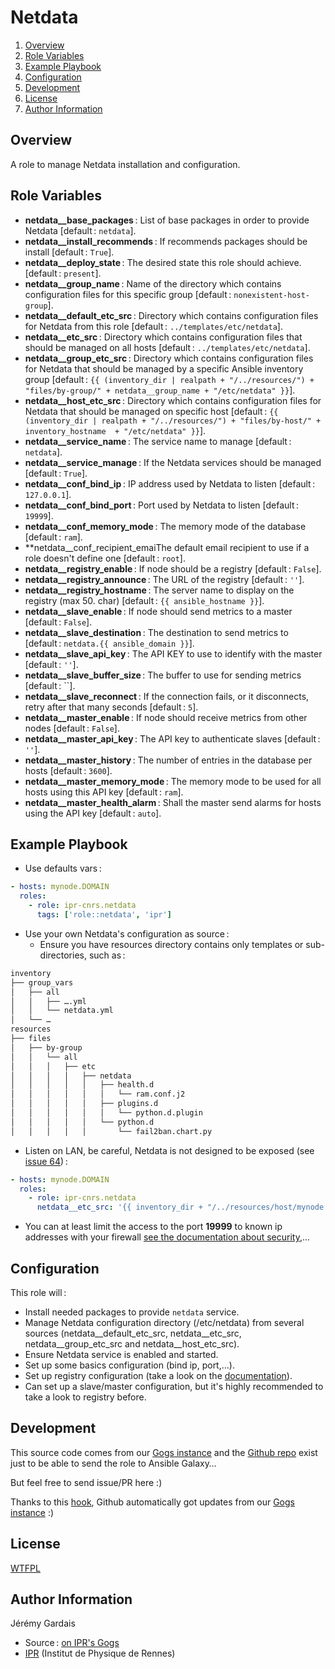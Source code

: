 # Netdata

1. [Overview](#overview)
2. [Role Variables](#role-variables)
3. [Example Playbook](#example-playbook)
4. [Configuration](#configuration)
5. [Development](#development)
6. [License](#license)
7. [Author Information](#author-information)

## Overview

A role to manage Netdata installation and configuration.

## Role Variables

* **netdata__base_packages** : List of base packages in order to provide Netdata [default : `netdata`].
* **netdata__install_recommends** : If recommends packages should be install [default : `True`].
* **netdata__deploy_state** : The desired state this role should achieve. [default : `present`].
* **netdata__group_name** : Name of the directory which contains configuration files for this specific group [default : `nonexistent-host-group`].
* **netdata__default_etc_src** : Directory which contains configuration files for Netdata from this role [default : `../templates/etc/netdata`].
* **netdata__etc_src** : Directory which contains configuration files that should be managed on all hosts [default : `../templates/etc/netdata`].
* **netdata__group_etc_src** : Directory which contains configuration files for Netdata that should be managed by a specific Ansible inventory group [default : `{{ (inventory_dir | realpath + "/../resources/") + "files/by-group/" + netdata__group_name + "/etc/netdata" }}`].
* **netdata__host_etc_src** : Directory which contains configuration files for Netdata that should be managed on specific host [default : `{{ (inventory_dir | realpath + "/../resources/") + "files/by-host/" + inventory_hostname  + "/etc/netdata" }}`].
* **netdata__service_name** : The service name to manage [default : `netdata`].
* **netdata__service_manage** : If the Netdata services should be managed [default : `True`].
* **netdata__conf_bind_ip** : IP address used by Netdata to listen [default : `127.0.0.1`].
* **netdata__conf_bind_port** : Port used by Netdata to listen [default : `19999`].
* **netdata__conf_memory_mode** : The memory mode of the database [default : `ram`].
* **netdata__conf_recipient_emaiThe default email recipient to use if a role doesn't define one [default : `root`].
* **netdata__registry_enable** : If node should be a registry [default : `False`].
* **netdata__registry_announce** : The URL of the registry [default : `''`].
* **netdata__registry_hostname** : The server name to display on the registry (max 50. char) [default : `{{ ansible_hostname }}`].
* **netdata__slave_enable** : If node should send metrics to a master [default : `False`].
* **netdata__slave_destination** : The destination to send metrics to [default : `netdata.{{ ansible_domain }}`].
* **netdata__slave_api_key** : The API KEY to use to identify with the master [default : `''`].
* **netdata__slave_buffer_size** : The buffer to use for sending metrics [default : ``].
* **netdata__slave_reconnect** : If the connection fails, or it disconnects, retry after that many seconds [default : `5`].
* **netdata__master_enable** : If node should receive metrics from other nodes [default : `False`].
* **netdata__master_api_key** : The API key to authenticate slaves [default : `''`].
* **netdata__master_history** : The number of entries in the database per hosts [default : `3600`].
* **netdata__master_memory_mode** : The memory mode to be used for all hosts using this API key [default : `ram`].
* **netdata__master_health_alarm** : Shall the master send alarms for hosts using the API key [default : `auto`].

## Example Playbook

* Use defaults vars :

``` yaml
- hosts: mynode.DOMAIN
  roles:
    - role: ipr-cnrs.netdata
      tags: ['role::netdata', 'ipr']
```

* Use your own Netdata's configuration as source :
  * Ensure you have resources directory contains only templates or sub-directories, such as :

``` sh
inventory
├── group_vars
│   ├── all
│   │   ├── ….yml
│   │   └── netdata.yml
│   └── …
resources
├── files
│   ├── by-group
│   │   └── all
│   │   │   ├── etc
│   │   │   │   ├── netdata
│   │   │   │   │   ├── health.d
│   │   │   │   │   │   └── ram.conf.j2
│   │   │   │   │   ├── plugins.d
│   │   │   │   │   │   └── python.d.plugin
│   │   │   │   │   └── python.d
│   │   │   │   │       └── fail2ban.chart.py
```

* Listen on LAN, be careful, Netdata is not designed to be exposed (see [issue 64][netdata issue 164]) :
``` yml
- hosts: mynode.DOMAIN
  roles:
    - role: ipr-cnrs.netdata
      netdata__etc_src: '{{ inventory_dir + "/../resources/host/mynode.DOMAIN/etc/netdata/" }}'
```

  * You can at least limit the access to the port **19999** to known ip addresses with your firewall [see the documentation about security][netdata wiki security],…

## Configuration

This role will :
* Install needed packages to provide `netdata` service.
* Manage Netdata configuration directory (/etc/netdata) from several sources (netdata__default_etc_src, netdata__etc_src, netdata__group_etc_src and netdata__host_etc_src).
* Ensure Netdata service is enabled and started.
* Set up some basics configuration (bind ip, port,…).
* Set up registry configuration (take a look on the [documentation][netdata wiki registry]).
* Can set up a slave/master configuration, but it's highly recommended to take a look to registry before.

## Development

This source code comes from our [Gogs instance][netdata source] and the [Github repo][netdata github] exist just to be able to send the role to Ansible Galaxy…

But feel free to send issue/PR here :)

Thanks to this [hook][gogs to github hook], Github automatically got updates from our [Gogs instance][netdata source] :)

## License

[WTFPL][wtfpl website]

## Author Information

Jérémy Gardais
* Source : [on IPR's Gogs][netdata source]
* [IPR][ipr website] (Institut de Physique de Rennes)

[gogs to github hook]: https://stackoverflow.com/a/21998477
[netdata source]: https://git.ipr.univ-rennes.fr/cellinfo/ansible.netdata
[netdata github]: https://github.com/ipr-cnrs/netdata
[wtfpl website]: http://www.wtfpl.net/about/
[ipr website]: https://ipr.univ-rennes1.fr/
[netdata issue 164]: https://github.com/firehol/netdata/issues/164
[netdata wiki security]: https://github.com/firehol/netdata/wiki/netdata-security#protect-netdata-from-the-internet
[netdata wiki registry]: https://github.com/firehol/netdata/wiki/mynetdata-menu-item#what-is-the-registry
